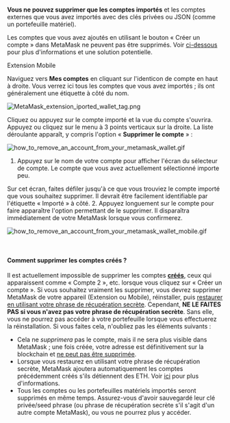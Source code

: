 ### 
**Vous ne pouvez supprimer que les comptes importés** et les comptes externes que vous avez importés avec des clés privées ou JSON (comme un portefeuille matériel).


Les comptes que vous avez ajoutés en utilisant le bouton « Créer un compte » dans MetaMask ne peuvent pas être supprimés. Voir [ci-dessous](#h_01G04RAQEGEFCA0Z74S4PANNDV) pour plus d'informations et une solution potentielle.




Extension Mobile


Naviguez vers **Mes comptes** en cliquant sur l'identicon de compte en haut à droite. Vous verrez ici tous les comptes que vous avez importés ; ils ont généralement une étiquette à côté du nom.


![MetaMask_extension_iported_wallet_tag.png](https://support.metamask.io/hc/article_attachments/9336162513435/MetaMask_extension_iported_wallet_tag.png)


Cliquez ou appuyez sur le compte importé et la vue du compte s'ouvrira. Appuyez ou cliquez sur le menu à 3 points verticaux sur la droite. La liste déroulante apparaît, y compris l'option « **Supprimer le compte** » :


![how_to_remove_an_account_from_your_metamask_wallet.gif](https://support.metamask.io/hc/article_attachments/9336581400603/how_to_remove_an_account_from_your_metamask_wallet.gif)




1. Appuyez sur le nom de votre compte pour afficher l'écran du sélecteur de compte. Le compte que vous avez actuellement sélectionné importe peu.


Sur cet écran, faites défiler jusqu'à ce que vous trouviez le compte importé que vous souhaitez supprimer. Il devrait être facilement identifiable par l'étiquette « Importé » à côté.
2. Appuyez longuement sur le compte pour faire apparaître l'option permettant de le supprimer. Il disparaîtra immédiatement de votre MetaMask lorsque vous confirmerez.


![how_to_remove_an_account_from_your_metamask_wallet_mobile.gif](https://support.metamask.io/hc/article_attachments/9345455292059)




 



#### Comment supprimer les comptes créés ?


Il est actuellement impossible de supprimer les comptes [**créés**](https://support.metamask.io/hc/en-us/articles/360015289452), ceux qui apparaissent comme « Compte 2 », etc. lorsque vous cliquez sur « Créer un compte ». Si vous souhaitez vraiment les supprimer, vous devrez supprimer MetaMask de votre appareil (Extension ou Mobile), réinstaller, puis [restaurer en utilisant votre phrase de récupération secrète](https://support.metamask.io/hc/en-us/articles/360015289612). Cependant, **NE LE FAITES PAS si vous n'avez pas votre phrase de récupération secrète**. Sans elle, vous ne pourrez pas accéder à votre portefeuille lorsque vous effectuerez la réinstallation. Si vous faites cela, n'oubliez pas les éléments suivants :


* Cela ne *supprimera* pas le compte, mais il ne sera plus visible dans MetaMask ; une fois créée, votre adresse est définitivement sur la blockchain et [ne peut pas être supprimée](https://support.metamask.io/hc/en-us/articles/360042515731-How-can-I-delete-my-MetaMask-wallet-#:~:text=Due%20to%20the%20nature%20of%20the%20blockchain%2C%20users%20cannot%20permanently%20delete%20an%20account%20on%20the%20Ethereum%20network.%20If%20you%20no%20longer%20want%20to%20use%20MetaMask%2C%20simply%20uninstall.%C2%A0).
* Lorsque vous restaurez en utilisant votre phrase de récupération secrète, MetaMask ajoutera automatiquement les comptes précédemment créés s'ils détiennent des ETH. Voir [ici](https://support.metamask.io/hc/en-us/articles/360015289612-How-to-restore-your-MetaMask-wallet-from-Secret-Recovery-Phrase#:~:text=What%20about%20restoring,this%20guide.) pour plus d'informations.
* Tous les comptes ou les portefeuilles matériels importés seront supprimés en même temps. Assurez-vous d'avoir sauvegardé leur clé privée/seed phrase (ou phrase de récupération secrète s'il s'agit d'un autre compte MetaMask), ou vous ne pourrez plus y accéder.


